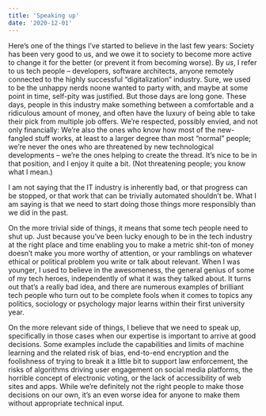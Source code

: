 ```yaml
---
title: 'Speaking up'
date: '2020-12-01'
---
```


Here’s one of the things I’ve started to believe in the last few years: Society has been very good to us, and we owe it to society to become more active to change it for the better (or prevent it from becoming worse). By _us_, I refer to us tech people – developers, software architects, anyone remotely connected to the highly successful “digitalization” industry. Sure, we used to be the unhappy nerds noone wanted to party with, and maybe at some point in time, self-pity was justified. But those days are long gone. These days, people in this industry make something between a comfortable and a ridiculous amount of money, and often have the luxury of being able to take their pick from multiple job offers. We’re respected, possibly envied, and not only financially: We’re also the ones who know how most of the new-fangled stuff works, at least to a larger degree than most “normal” people; we’re never the ones who are threatened by new technological developments – we’re the ones helping to create the thread. It’s nice to be in that position, and I enjoy it quite a bit. (Not threatening people; you know what I mean.)

I am not saying that the IT industry is inherently bad, or that progress can be stopped, or that work that can be trivially automated shouldn’t be. What I am saying is that we need to start doing those things more responsibly than we did in the past.

On the more trivial side of things, it means that some tech people need to shut up. Just because you’ve been lucky enough to be in the tech industry at the right place and time enabling you to make a metric shit-ton of money doesn’t make you more worthy of attention, or your ramblings on whatever ethical or political problem you write or talk about relevant. When I was younger, I used to believe in the awesomeness, the general genius of some of my tech heroes, independently of what it was they talked about. It turns out that’s a really bad idea, and there are numerous examples of brilliant tech people who turn out to be complete fools when it comes to topics any politics, sociology or psychology major learns within their first university year.

On the more relevant side of things, I believe that we need to speak up, specifically in those cases when our expertise is important to arrive at good decisions. Some examples include the capabilities and limits of machine learning and the related risk of bias, end-to-end encryption and the foolishness of trying to break it a little bit to support law enforcement, the risks of algorithms driving user engagement on social media platforms, the horrible concept of electronic voting, or the lack of accessibility of web sites and apps. While we’re definitely not the right people to make those decisions on our own, it’s an even worse idea for anyone to make them without appropriate technical input.
